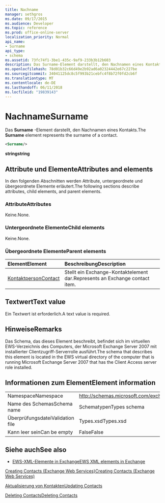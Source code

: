 ```yaml
---
title: Nachname
manager: sethgros
ms.date: 09/17/2015
ms.audience: Developer
ms.topic: reference
ms.prod: office-online-server
localization_priority: Normal
api_name:
- Surname
api_type:
- schema
ms.assetid: 73fc74f1-3be1-435c-9af9-233b3b12b603
description: Das Surname-Element darstellt, den Nachnamen eines Kontakts.
ms.openlocfilehash: 78d01b32c66d49e2b92ad6a02324442e67c227be
ms.sourcegitcommit: 34041125dc8c5f993b21cebfc4f8b72f0fd2cb6f
ms.translationtype: MT
ms.contentlocale: de-DE
ms.lasthandoff: 06/11/2018
ms.locfileid: "19839143"
---
```

# <a name="surname"></a><span data-ttu-id="770ca-103">Nachname</span><span class="sxs-lookup"><span data-stu-id="770ca-103">Surname</span></span>

<span data-ttu-id="770ca-104">Das **Surname** -Element darstellt, den Nachnamen eines Kontakts.</span><span class="sxs-lookup"><span data-stu-id="770ca-104">The **Surname** element represents the surname of a contact.</span></span> 
  
```xml
<Surname/>
```

 <span data-ttu-id="770ca-105">**string**</span><span class="sxs-lookup"><span data-stu-id="770ca-105">**string**</span></span>
## <a name="attributes-and-elements"></a><span data-ttu-id="770ca-106">Attribute und Elemente</span><span class="sxs-lookup"><span data-stu-id="770ca-106">Attributes and elements</span></span>

<span data-ttu-id="770ca-107">In den folgenden Abschnitten werden Attribute, untergeordnete und übergeordnete Elemente erläutert.</span><span class="sxs-lookup"><span data-stu-id="770ca-107">The following sections describe attributes, child elements, and parent elements.</span></span>
  
### <a name="attributes"></a><span data-ttu-id="770ca-108">Attribute</span><span class="sxs-lookup"><span data-stu-id="770ca-108">Attributes</span></span>

<span data-ttu-id="770ca-109">Keine.</span><span class="sxs-lookup"><span data-stu-id="770ca-109">None.</span></span>
  
### <a name="child-elements"></a><span data-ttu-id="770ca-110">Untergeordnete Elemente</span><span class="sxs-lookup"><span data-stu-id="770ca-110">Child elements</span></span>

<span data-ttu-id="770ca-111">Keine.</span><span class="sxs-lookup"><span data-stu-id="770ca-111">None.</span></span>
  
### <a name="parent-elements"></a><span data-ttu-id="770ca-112">Übergeordnete Elemente</span><span class="sxs-lookup"><span data-stu-id="770ca-112">Parent elements</span></span>

|<span data-ttu-id="770ca-113">**Element**</span><span class="sxs-lookup"><span data-stu-id="770ca-113">**Element**</span></span>|<span data-ttu-id="770ca-114">**Beschreibung**</span><span class="sxs-lookup"><span data-stu-id="770ca-114">**Description**</span></span>|
|:-----|:-----|
|[<span data-ttu-id="770ca-115">Kontaktperson</span><span class="sxs-lookup"><span data-stu-id="770ca-115">Contact</span></span>](contact.md) <br/> |<span data-ttu-id="770ca-116">Stellt ein Exchange-Kontaktelement dar.</span><span class="sxs-lookup"><span data-stu-id="770ca-116">Represents an Exchange contact item.</span></span>  <br/> |
   
## <a name="text-value"></a><span data-ttu-id="770ca-117">Textwert</span><span class="sxs-lookup"><span data-stu-id="770ca-117">Text value</span></span>

<span data-ttu-id="770ca-118">Ein Textwert ist erforderlich.</span><span class="sxs-lookup"><span data-stu-id="770ca-118">A text value is required.</span></span>
  
## <a name="remarks"></a><span data-ttu-id="770ca-119">Hinweise</span><span class="sxs-lookup"><span data-stu-id="770ca-119">Remarks</span></span>

<span data-ttu-id="770ca-120">Das Schema, das dieses Element beschreibt, befindet sich im virtuellen EWS-Verzeichnis des Computers, der Microsoft Exchange Server 2007 mit installierter Clientzugriff-Serverrolle ausführt.</span><span class="sxs-lookup"><span data-stu-id="770ca-120">The schema that describes this element is located in the EWS virtual directory of the computer that is running Microsoft Exchange Server 2007 that has the Client Access server role installed.</span></span>
  
## <a name="element-information"></a><span data-ttu-id="770ca-121">Informationen zum Element</span><span class="sxs-lookup"><span data-stu-id="770ca-121">Element information</span></span>

|||
|:-----|:-----|
|<span data-ttu-id="770ca-122">Namespace</span><span class="sxs-lookup"><span data-stu-id="770ca-122">Namespace</span></span>  <br/> |http://schemas.microsoft.com/exchange/services/2006/types  <br/> |
|<span data-ttu-id="770ca-123">Name des Schemas</span><span class="sxs-lookup"><span data-stu-id="770ca-123">Schema name</span></span>  <br/> |<span data-ttu-id="770ca-124">Schematypen</span><span class="sxs-lookup"><span data-stu-id="770ca-124">Types schema</span></span>  <br/> |
|<span data-ttu-id="770ca-125">Überprüfungsdatei</span><span class="sxs-lookup"><span data-stu-id="770ca-125">Validation file</span></span>  <br/> |<span data-ttu-id="770ca-126">Types.xsd</span><span class="sxs-lookup"><span data-stu-id="770ca-126">Types.xsd</span></span>  <br/> |
|<span data-ttu-id="770ca-127">Kann leer sein</span><span class="sxs-lookup"><span data-stu-id="770ca-127">Can be empty</span></span>  <br/> |<span data-ttu-id="770ca-128">False</span><span class="sxs-lookup"><span data-stu-id="770ca-128">False</span></span>  <br/> |
   
## <a name="see-also"></a><span data-ttu-id="770ca-129">Siehe auch</span><span class="sxs-lookup"><span data-stu-id="770ca-129">See also</span></span>



- [<span data-ttu-id="770ca-130">EWS-XML-Elemente in Exchange</span><span class="sxs-lookup"><span data-stu-id="770ca-130">EWS XML elements in Exchange</span></span>](ews-xml-elements-in-exchange.md)


[<span data-ttu-id="770ca-131">Creating Contacts (Exchange Web Services)</span><span class="sxs-lookup"><span data-stu-id="770ca-131">Creating Contacts (Exchange Web Services)</span></span>](http://msdn.microsoft.com/library/4845917e-70d1-481c-bbd7-011ec6571789%28Office.15%29.aspx)
  
[<span data-ttu-id="770ca-132">Aktualisierung von Kontakten</span><span class="sxs-lookup"><span data-stu-id="770ca-132">Updating Contacts</span></span>](http://msdn.microsoft.com/library/9a865953-b94a-4229-b632-2dee433314be%28Office.15%29.aspx)
  
[<span data-ttu-id="770ca-133">Deleting Contacts</span><span class="sxs-lookup"><span data-stu-id="770ca-133">Deleting Contacts</span></span>](http://msdn.microsoft.com/library/fcc3dc84-cd3e-455e-a1a7-ae6921c9b588%28Office.15%29.aspx)

